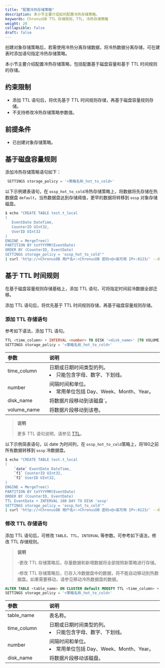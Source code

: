 ```yaml
---
title: "配置冷热存储策略"
description: 本小节主要介绍如何配置冷热存储策略。 
keywords: ChronusDB TTL 存储规则，TTL，冷热存储策略
weight: 20
collapsible: false
draft: false
---
```



创建对象存储策略后，若需使用冷热分离存储数据，将冷热数据分离存储，可在建表时添加语句指定冷热存储策略。

本小节主要介绍配置冷热存储策略，包括配置基于磁盘容量和基于 TTL 时间规则的存储。

## 约束限制

- 添加 TTL 语句后，将优先基于 TTL 时间规则存储，再基于磁盘容量规则存储。
- 不支持修改冷热存储策略参数值。

## 前提条件

- 已创建对象存储策略。

## 基于磁盘容量规则

添加冷热存储策略语句如下：

```sql
 SETTINGS storage_policy = '<策略名称_hot_to_cold>'
```

以下示例建表语句，在 `ossp_hot_to_cold`冷热存储策略上，将数据将先存储在热数据盘 `default`，当热数据盘达到存储阈值，更早的数据将转移到 `ossp` 对象存储磁盘。

```bash
$ echo "CREATE TABLE test.t_local
(
   EventDate DateTime,
   CounterID UInt32,
   UserID UInt32
)
ENGINE = MergeTree()
PARTITION BY toYYYYMM(EventDate) 
ORDER BY (CounterID, EventDate)
SETTINGS storage_policy = 'ossp_hot_to_cold'"
| curl 'http://<ChronusDB 用户名>:<ChronusDB 密码>@<高可用 IP>:8123/' --data-binary @-
```

## 基于 TTL 时间规则

在基于磁盘容量规则存储基础上，添加 TTL 语句，可将指定时间前冷数据全部迁移。

添加 TTL 语句后，将优先基于 TTL 时间规则存储，再基于磁盘容量规则存储。

### 添加 TTL 存储语句

参考如下语法，添加 TTL 语句。

```sql
TTL <time_column> + INTERVAL <number> TO DISK '<disk_name>' |TO VOLUME '<volume_name>'
SETTINGS storage_policy = '<策略名称_hot_to_cold>'
```

|  <span style="display:inline-block;width:120px">参数</span> | <span style="display:inline-block;width:480px">说明</span>  |
|:--- |:--- |
| time_column |  日期或日期时间类型的列。<li>只能包含字母、数字、下划线。 |
| number  | 间隔时间和单位。<li>常用单位包括 Day、Week、Month、Year。|
| disk_name | 将数据片段移动到该磁盘`。|
| volume_name | 将数据片段移动到该卷。|

> **说明**
> 
> 更多 TTL 语句说明，请参见 [TTL](https://clickhouse.com/docs/zh/engines/table-engines/mergetree-family/mergetree/?spm=a2c4g.11186623.0.0.39c34190hHLmew#table_engine-mergetree-ttl)。

以下示例简表语句，以 date 为时间列，在 `ossp_hot_to_cold`策略上，将180之前所有数据转移到 `ossp` 冷数据盘。

```bash
$ echo "CREATE TABLE test.t_local
(
    `date` EventDate DateTime,
    `f1` CounterID UInt32,
    `f2` UserID UInt32,
)
ENGINE = MergeTree()
PARTITION BY toYYYYMM(EventDate) 
ORDER BY (CounterID, EventDate)
TTL EventDate + INTERVAL 180 DAY TO DISK 'ossp' 
SETTINGS storage_policy = 'ossp_hot_to_cold'"
| curl 'http://<ChronusDB 用户名>:<ChronusDB 密码>@<高可用 IP>:8123/' --data-binary @-
```

### 修改 TTL 存储语句

添加 TTL 语句后，可修改 `TABLE`、`TTL`、`INTERVAL` 等参数。可参考如下语法，修改 TTL 存储规则。

> **说明**
> 
> -更改 TTL 存储策略后，存量数据和新增数据将全部按照新策略进行存储。
> 
> -修改 TTL 存储策略后，已存入冷数据盘中的数据，将不能自动移动到热数据盘。如果需要移动，请参见移动冷热数据盘的数据。

```sql
ALTER TABLE <table_name> ON CLUSTER default MODIFY TTL <time_column> + INTERVAL <number> TO DISK '<disk_name>'
SETTINGS storage_policy = '<策略名称_hot_to_cold>'
```

|  <span style="display:inline-block;width:120px">参数</span> | <span style="display:inline-block;width:480px">说明</span>  |
|:--- |:--- |
| table_name |  表名称。 |
| time_column |  日期或日期时间类型的列。<li>只能包含字母、数字、下划线。 |
| number  | 间隔时间和单位。<li>常用单位包括 Day、Week、Month、Year。|
| disk_name | 将数据片段移动该磁盘。|

